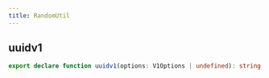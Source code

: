 ```yaml
---
title: RandomUtil
---
```


## uuidv1

```typescript
export declare function uuidv1(options: V1Options | undefined): string
```
